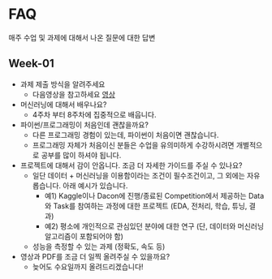 # FAQ
매주 수업 및 과제에 대해서 나온 질문에 대한 답변

## Week-01
- 과제 제출 방식을 알려주세요
    - 다음영상을 참고하세요 [영상](https://www.loom.com/share/936a6a621d9b4e01813143d4df7bf2ba)
- 머신러닝에 대해서 배우나요?
    - 4주차 부터 8주차에 집중적으로 배웁니다.
- 파이썬/프로그래밍이 처음인데 괜찮을까요?
    - 다른 프로그래밍 경험이 있는데, 파이썬이 처음이면 괜찮습니다.
    - 프로그래밍 자체가 처음이신 분들은 수업을 유의미하게 수강하시려면 개별적으로 공부를 많이 하셔야 됩니다.
- 프로젝트에 대해서 감이 안옵니다. 조금 더 자세한 가이드를 주실 수 있나요?
    - 일단 데이터 + 머신러닝을 이용함이라는 조건이 필수조건이고, 그 외에는 자유롭습니다. 아래 예시가 있습니다.
        - 예1) Kaggle이나 Dacon에 진행/종료된 Competition에서 제공하는 Data와 Task를 참여하는 과정에 대한 프로젝트 (EDA, 전처리, 학습, 튜닝, 결과)
        - 예2) 평소에 개인적으로 관심있던 분야에 대한 연구 (단, 데이터와 머신러닝 알고리즘이 포함되어야 함)
    - 성능을 측정할 수 있는 과제 (정확도, 속도 등)
- 영상과 PDF를 조금 더 일찍 올려주실 수 있을까요?
    - 늦어도 수요일까지 올려드리겠습니다!
